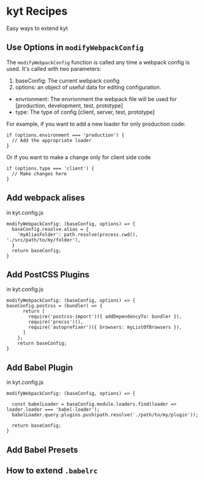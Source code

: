 # kyt Recipes
Easy ways to extend kyt

## Use Options in `modifyWebpackConfig`

The `modifyWebpackConfig` function is called any time a webpack config is used. 
It's called with two parameters:
1. baseConfig: The current webpack config
2. options: an object of useful data for editing configuration.
  * envrionment: The envrionment the webpack file will be used for [production, development, test, prototype]
  * type: The type of config [client, server, test, prototype]

For example, if you want to add a new loader for only production code:

``` 
if (options.environment === 'production') {
  // Add the appropriate loader
}
```
Or if you want to make a change only for client side code
```
if (options.type === 'client') {
  // Make changes here
}
```


## Add webpack alises
in kyt.config.js

```
modifyWebpackConfig: (baseConfig, options) => {
  baseConfig.resolve.alias = {
    'myAliasFolder': path.resolve(process.cwd(), './src/path/to/my/folder'),
  }
  return baseConfig;
}
```

## Add PostCSS Plugins
in kyt.config.js
```   
modifyWebpackConfig: (baseConfig, options) => { 
baseConfig.postcss = (bundler) => {
      return [
        require('postcss-import')({ addDependencyTo: bundler }),
        require('precss')(),
        require('autoprefixer')({ browsers: myListOfBrowsers }),
      ]
    };
    return baseConfig;
}
```    

## Add Babel Plugin
in kyt.config.js
```
modifyWebpackConfig: (baseConfig, options) => {

  const babelLoader = baseConfig.module.loaders.find(loader => loader.loader === 'babel-loader');
  babelLoader.query.plugins.push(path.resolve('./path/to/my/plugin'));
  
  return baseConfig;
}
```

## Add Babel Presets


## How to extend `.babelrc`


